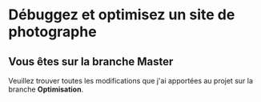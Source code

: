 # Débuggez et optimisez un site de photographe

## Vous êtes sur la branche **Master**

Veuillez trouver toutes les modifications que j'ai apportées au projet sur la branche **Optimisation**.